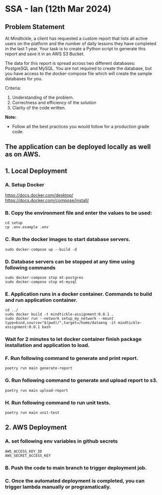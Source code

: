 # SSA - Ian (12th Mar 2024)

## Problem Statement
At Mindtickle, a client has requested a custom report that lists all active users on the platform and the number of daily lessons they have completed in the last 1 year. Your task is to create a Python script to generate this report and save it in an AWS S3 Bucket.

The data for this report is spread across two different databases: PostgreSQL and MySQL. You are not required to create the database, but you have access to the docker-compose file which will create the sample databases for you.

Criteria:
1. Understanding of the problem.
2. Correctness and efficiency of the solution
3. Clarity of the code written.

**Note:**
- Follow all the best practices you would follow for a production grade code.


## The application can be deployed locally as well as on AWS.

## 1. Local Deployment

### A. Setup Docker
https://docs.docker.com/desktop/ </br>
https://docs.docker.com/compose/install/

### B. Copy the environment file and enter the values to be used:
```
cd setup
cp .env.example .env
```

### C. Run the docker images to start database servers.
```
sudo docker-compose up --build -d
``` 

### D. Database servers can be stopped at any time using following commands
```
sudo docker-compose stop mt-postgres
sudo docker-compose stop mt-mysql
``` 

### E. Application runs in a docker container. Commands to build and run application container.
```
cd ../
sudo docker build -t mindtickle-assignment:0.0.1 .
sudo docker run --network setup_my_network --mount type=bind,source="$(pwd)/",target=/home/dataeng -it mindtickle-assignment:0.0.1 bash
```

### Wait for 2 minutes to let docker container finish package installation and application to load.

### F. Run following command to generate and print report.
```
poetry run main generate-report
```

### G. Run following command to generate and upload report to s3.
```
poetry run main upload-report
```

### H. Run following command to run unit tests.
```
poetry run main unit-test
```

## 2. AWS Deployment

### A. set following env variables in github secrets
```
AWS_ACCESS_KEY_ID
AWS_SECRET_ACCESS_KEY
```

### B. Push the code to main branch to trigger deployment job.

### C. Once the automated deployment is completed, you can trigger lambda manually or programatically.








